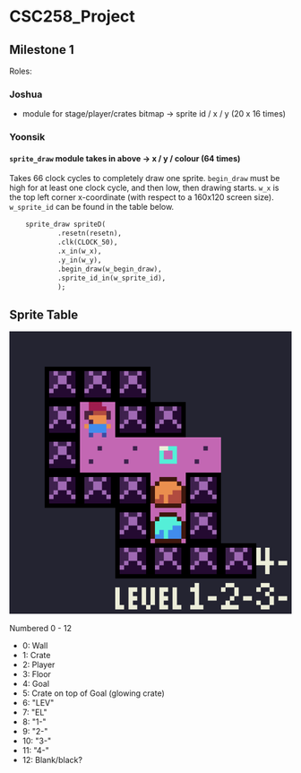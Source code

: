 # CSC258_Project

## Milestone 1

Roles:

### Joshua
* module for stage/player/crates bitmap -> sprite id / x / y (20 x 16 times)

### Yoonsik
#### `sprite_draw` module takes in above -> x / y / colour (64 times)
Takes 66 clock cycles to completely draw one sprite.
`begin_draw` must be high for at least one clock cycle, and then low, then drawing starts.
`w_x` is the top left corner x-coordinate (with respect to a 160x120 screen size).
`w_sprite_id` can be found in the table below.
```
    sprite_draw spriteD(
            .resetn(resetn),
            .clk(CLOCK_50),
            .x_in(w_x),
            .y_in(w_y),
            .begin_draw(w_begin_draw),
            .sprite_id_in(w_sprite_id),
            );
```



## Sprite Table

![alt text](https://github.com/yoonsikp/CSC258_Project/raw/master/sprites2.png "Logo Title Text 1")

Numbered 0 - 12

* 0: Wall
* 1: Crate
* 2: Player
* 3: Floor
* 4: Goal
* 5: Crate on top of Goal (glowing crate)
* 6: "LEV"
* 7: "EL"
* 8: "1-"
* 9: "2-"
* 10: "3-"
* 11: "4-"
* 12: Blank/black?
